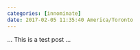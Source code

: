 ```yaml
---
categories: [innominate]
date: 2017-02-05 11:35:40 America/Toronto
---
```


&hellip; This is a test post &hellip;
